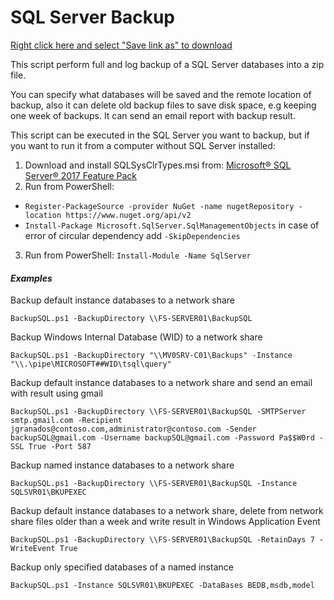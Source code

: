 # SQL Server Backup

[Right click here and select "Save link as" to download](https://raw.githubusercontent.com/juangranados/powershell-scripts/main/SQL%20Server%20Backup/BackupSQL.ps1)

This script perform full and log backup of a SQL Server databases into a zip file.

You can specify what databases will be saved and the remote location of backup, also it can delete old backup files to save disk space, e.g keeping one week of backups. It can send an email report with backup result.

This script can be executed in the SQL Server you want to backup, but if you want to run it from a computer without SQL Server installed:

1. Download and install SQLSysClrTypes.msi from: [Microsoft® SQL Server® 2017 Feature Pack](https://www.microsoft.com/en-US/download/details.aspx?id=55992)
2. Run from PowerShell: 
  - `Register-PackageSource -provider NuGet -name nugetRepository -location https://www.nuget.org/api/v2`
  - `Install-Package Microsoft.SqlServer.SqlManagementObjects` in case of error of circular dependency add `-SkipDependencies`
3. Run from PowerShell: `Install-Module -Name SqlServer`

#### *Examples*

Backup default instance databases to a network share

`BackupSQL.ps1 -BackupDirectory \\FS-SERVER01\BackupSQL`

Backup Windows Internal Database (WID) to a network share

`BackupSQL.ps1 -BackupDirectory "\\MV0SRV-C01\Backups" -Instance "\\.\pipe\MICROSOFT##WID\tsql\query"`

Backup default instance databases to a network share and send an email with result using gmail

`BackupSQL.ps1 -BackupDirectory \\FS-SERVER01\BackupSQL -SMTPServer smtp.gmail.com -Recipient jgranados@contoso.com,administrator@contoso.com -Sender backupSQL@gmail.com -Username backupSQL@gmail.com -Password Pa$$W0rd -SSL True -Port 587`

Backup named instance databases to a network share

`BackupSQL.ps1 -BackupDirectory \\FS-SERVER01\BackupSQL -Instance SQLSVR01\BKUPEXEC`

Backup default instance databases to a network share, delete from network share files older than a week and write result in Windows Application Event

`BackupSQL.ps1 -BackupDirectory \\FS-SERVER01\BackupSQL -RetainDays 7 -WriteEvent True`

Backup only specified databases of a named instance

`BackupSQL.ps1 -Instance SQLSVR01\BKUPEXEC -DataBases BEDB,msdb,model`
